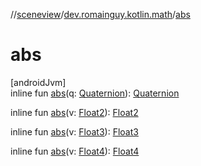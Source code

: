 //[sceneview](../../index.md)/[dev.romainguy.kotlin.math](index.md)/[abs](abs.md)

# abs

[androidJvm]\
inline fun [abs](abs.md)(q: [Quaternion](-quaternion/index.md)): [Quaternion](-quaternion/index.md)

inline fun [abs](abs.md)(v: [Float2](-float2/index.md)): [Float2](-float2/index.md)

inline fun [abs](abs.md)(v: [Float3](-float3/index.md)): [Float3](-float3/index.md)

inline fun [abs](abs.md)(v: [Float4](-float4/index.md)): [Float4](-float4/index.md)
